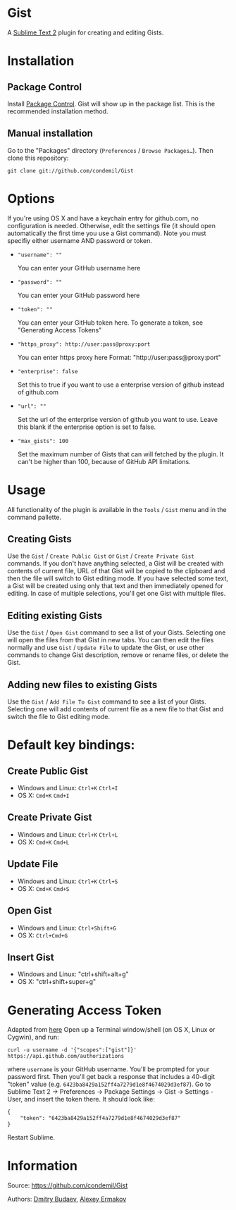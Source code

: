 # Gist

A [Sublime Text 2](http://www.sublimetext.com/) plugin for creating and editing Gists.

# Installation

## Package Control

Install [Package Control](http://wbond.net/sublime_packages/package_control). Gist will show up in the package list. This is the recommended installation method.

## Manual installation

Go to the "Packages" directory (`Preferences` / `Browse Packages…`). Then clone this repository:

    git clone git://github.com/condemil/Gist

# Options

If you're using OS X and have a keychain entry for github.com, no configuration is needed. Otherwise, edit the settings file (it should open automatically the first time you use a Gist command). Note you must specifiy either username AND password or token.

*   `"username": ""`

    You can enter your GitHub username here

*   `"password": ""`

    You can enter your GitHub password here

*   `"token": ""`

    You can enter your GitHub token here. To generate a token, see "Generating Access Tokens"

*   `"https_proxy": http://user:pass@proxy:port`

    You can enter https proxy here
    Format: "http://user:pass@proxy:port"

*	`"enterprise": false`

	Set this to true if you want to use a enterprise version of github instead of github.com

*	`"url": ""`

	Set the url of the enterprise version of github you want to use. Leave this blank if the enterprise option is set to false.

*	`"max_gists": 100`

	Set the maximum number of Gists that can will fetched by the plugin. It can't be higher than 100, because of GitHub API limitations.

# Usage

All functionality of the plugin is available in the `Tools` / `Gist` menu and in the command pallette.

## Creating Gists

Use the `Gist` / `Create Public Gist` or `Gist` / `Create Private Gist` commands. If you don't have anything selected, a Gist will be created with contents of current file, URL of that Gist will be copied to the clipboard and then the file will switch to Gist editing mode. If you have selected some text, a Gist will be created using only that text and then immediately opened for editing. In case of multiple selections, you'll get one Gist with multiple files.

## Editing existing Gists

Use the `Gist` / `Open Gist` command to see a list of your Gists. Selecting one will open the files from that Gist in new tabs. You can then edit the files normally and use `Gist` / `Update File` to update the Gist, or use other commands to change Gist description, remove or rename files, or delete the Gist.

## Adding new files to existing Gists

Use the `Gist` / `Add File To Gist` command to see a list of your Gists. Selecting one will add contents of current file as a new file to that Gist and switch the file to Gist editing mode.

# Default key bindings:

## Create Public Gist

* Windows and Linux: `Ctrl+K` `Ctrl+I`
* OS X: `Cmd+K` `Cmd+I`

## Create Private Gist

* Windows and Linux: `Ctrl+K` `Ctrl+L`
* OS X: `Cmd+K` `Cmd+L`

## Update File

* Windows and Linux: `Ctrl+K` `Ctrl+S`
* OS X: `Cmd+K` `Cmd+S`

## Open Gist

* Windows and Linux: `Ctrl+Shift+G`
* OS X: `Ctrl+Cmd+G`

## Insert Gist

* Windows and Linux: "ctrl+shift+alt+g"
* OS X: "ctrl+shift+super+g"

# Generating Access Token
Adapted from [here](https://github.com/bgreenlee/sublime-github#generating-your-own-access-token)
Open up a Terminal window/shell (on OS X, Linux or Cygwin), and run:

    curl -u username -d '{"scopes":["gist"]}' https://api.github.com/authorizations

where `username` is your GitHub username. You'll be prompted for your password first. Then you'll get back
a response that includes a 40-digit "token" value (e.g. `6423ba8429a152ff4a7279d1e8f4674029d3ef87`).
Go to Sublime Text 2 -> Preferences -> Package Settings -> Gist -> Settings - User,
and insert the token there. It should look like:

    {
        "token": "6423ba8429a152ff4a7279d1e8f4674029d3ef87"
    }

Restart Sublime.

# Information

Source: https://github.com/condemil/Gist

Authors: [Dmitry Budaev](https://github.com/condemil/), [Alexey Ermakov](https://github.com/technocoreai)

